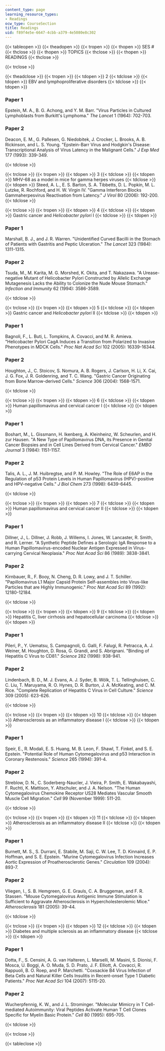```yaml
---
content_type: page
learning_resource_types:
- Readings
ocw_type: CourseSection
title: Readings
uid: f89f4e5e-6647-4cbb-a379-4e5080e8c302
---
```


{{< tableopen >}}
{{< theadopen >}}
{{< tropen >}}
{{< thopen >}}
SES #
{{< thclose >}}
{{< thopen >}}
TOPICS
{{< thclose >}}
{{< thopen >}}
READINGS
{{< thclose >}}

{{< trclose >}}

{{< theadclose >}}
{{< tropen >}}
{{< tdopen >}}
2
{{< tdclose >}}
{{< tdopen >}}
EBV and lymphoproliferative disorders
{{< tdclose >}}
{{< tdopen >}}


### Paper 1

Epstein, M. A., B. G. Achong, and Y. M. Barr. "Virus Particles in Cultured Lymphoblasts from Burkitt's Lymphoma." _The Lancet_ 1 (1964): 702-703.

### Paper 2

Deacon, E. M., G. Pallesen, G. Niedobitek, J. Crocker, L. Brooks, A. B. Rickinson, and L. S. Young. "Epstein-Barr Virus and Hodgkin's Disease: Transcriptional Analysis of Virus Latency in the Malignant Cells." _J Exp Med_ 177 (1993): 339-349.


{{< tdclose >}}

{{< trclose >}}
{{< tropen >}}
{{< tdopen >}}
3
{{< tdclose >}}
{{< tdopen >}}
MHV-68 as a model in mice for gamma herpes viruses
{{< tdclose >}}
{{< tdopen >}}
Steed, A. L., E. S. Barton, S. A. Tibbetts, D. L. Popkin, M. L. Lutzke, R. Rochford, and H. W. Virgin IV. "Gamma Interferon Blocks Gammaherpesvirus Reactivation from Latency." _J Virol_ 80 (2006): 192-200.
{{< tdclose >}}

{{< trclose >}}
{{< tropen >}}
{{< tdopen >}}
4
{{< tdclose >}}
{{< tdopen >}}
Gastric cancer and _Helicobacter pylori_ I
{{< tdclose >}}
{{< tdopen >}}


### Paper 1

Marshall, B. J., and J. R. Warren. "Unidentified Curved Bacilli in the Stomach of Patients with Gastritis and Peptic Ulceration." _The Lancet_ 323 (1984): 1311-1315.

### Paper 2

Tsuda, M., M. Karita, M. G. Morshed, K. Okita, and T. Nakazawa. "A Urease-negative Mutant of Helicobacter Pylori Constructed by Allelic Exchange Mutagenesis Lacks the Ability to Colonize the Nude Mouse Stomach." _Infection and Immunity_ 62 (1994): 3586-3589.


{{< tdclose >}}

{{< trclose >}}
{{< tropen >}}
{{< tdopen >}}
5
{{< tdclose >}}
{{< tdopen >}}
Gastric cancer and _Helicobacter pylori_ II
{{< tdclose >}}
{{< tdopen >}}


### Paper 1

Bagnoli, F., L. Buti, L. Tompkins, A. Covacci, and M. R. Amieva. "Helicobacter Pylori CagA Induces a Transition from Polarized to Invasive Phenotypes in MDCK Cells." _Proc Nat Acad Sci_ 102 (2005): 16339-16344.

### Paper 2

Houghton, J., C. Stoicov, S. Nomura, A. B. Rogers, J. Carlson, H. Li, X. Cai, J. G. Fox, J. R. Goldenring, and T. C. Wang. "Gastric Cancer Originating from Bone Marrow-derived Cells." _Science_ 306 (2004): 1568-1571.


{{< tdclose >}}

{{< trclose >}}
{{< tropen >}}
{{< tdopen >}}
6
{{< tdclose >}}
{{< tdopen >}}
Human papillomavirus and cervical cancer I
{{< tdclose >}}
{{< tdopen >}}


### Paper 1

Boshart, M., L. Gissmann, H. Ikenberg, A. Kleinheinz, W. Scheurlen, and H. zur Hausen. "A New Type of Papillomavirus DNA, its Presence in Genital Cancer Biopsies and in Cell Lines Derived from Cervical Cancer." _EMBO Journal_ 3 (1984): 1151-1157.

### Paper 2

Talis, A. L., J. M. Huibregtse, and P. M. Howley. "The Role of E6AP in the Regulation of p53 Protein Levels in Human Papillomavirus (HPV)-positive and HPV-negative Cells." _J Biol Chem_ 273 (1998): 6439-6445.


{{< tdclose >}}

{{< trclose >}}
{{< tropen >}}
{{< tdopen >}}
7
{{< tdclose >}}
{{< tdopen >}}
Human papillomavirus and cervical cancer II
{{< tdclose >}}
{{< tdopen >}}


### Paper 1

Dillner, J., L. Dillner, J. Robb, J. Willems, I. Jones, W. Lancaster, R. Smith, and R. Lerner. "A Synthetic Peptide Defines a Serologic IgA Response to a Human Papillomavirus-encoded Nuclear Antigen Expressed in Virus-carrying Cervical Neoplasia." _Proc Nat Acad Sci_ 86 (1989): 3838-3841.

### Paper 2

Kirnbauer, R., F. Booy, N. Cheng, D. R. Lowy, and J. T. Schiller. "Papillomavirus L1 Major Capsid Protein Self-assembles into Virus-like Particles that are Highly Immunogenic." _Proc Nat Acad Sci_ 89 (1992): 12180-12184.


{{< tdclose >}}

{{< trclose >}}
{{< tropen >}}
{{< tdopen >}}
9
{{< tdclose >}}
{{< tdopen >}}
Hepatitis C, liver cirrhosis and hepatocellular carcinoma
{{< tdclose >}}
{{< tdopen >}}


### Paper 1

Pileri, P., Y. Uematsu, S. Campagnoli, G. Galli, F. Falugi, R. Petracca, A. J. Weiner, M. Houghton, D. Rosa, G. Grandi, and S. Abrignani. "Binding of Hepatitis C Virus to CD81." _Science_ 282 (1998): 938-941.

### Paper 2

Lindenbach, B. D., M. J. Evans, A. J. Syder, B. Wölk, T. L. Tellinghuisen, C. C. Liu, T. Maruyama, R. O. Hynes, D. R. Burton, J. A. McKeating, and C. M. Rice. "Complete Replication of Hepatitis C Virus in Cell Culture." _Science_ 309 (2005): 623-626.


{{< tdclose >}}

{{< trclose >}}
{{< tropen >}}
{{< tdopen >}}
10
{{< tdclose >}}
{{< tdopen >}}
Atherosclerosis as an inflammatory disease I
{{< tdclose >}}
{{< tdopen >}}


### Paper 1

Speir, E., R. Modali, E. S. Huang, M. B. Leon, F. Shawl, T. Finkel, and S. E. Epstein. "Potential Role of Human Cytomegalovirus and p53 Interaction in Coronary Restenosis." _Science_ 265 (1994): 391-4.

### Paper 2

Streblow, D. N., C. Soderberg-Naucler, J. Vieira, P. Smith, E. Wakabayashi, F. Ruchti, K. Mattison, Y. Altschuler, and J. A. Nelson. "The Human Cytomegalovirus Chemokine Receptor US28 Mediates Vascular Smooth Muscle Cell Migration." _Cell_ 99 (November 1999): 511-20.


{{< tdclose >}}

{{< trclose >}}
{{< tropen >}}
{{< tdopen >}}
11
{{< tdclose >}}
{{< tdopen >}}
Atherosclerosis as an inflammatory disease II
{{< tdclose >}}
{{< tdopen >}}


### Paper 1

Burnett, M. S., S. Durrani, E. Stabile, M. Saji, C. W. Lee, T. D. Kinnaird, E. P. Hoffman, and S. E. Epstein. "Murine Cytomegalovirus Infection Increases Aortic Expression of Proatherosclerotic Genes." _Circulation_ 109 (2004): 893-7.

### Paper 2

Vliegen, I., S. B. Hemgreen, G. E. Grauls, C. A. Bruggeman, and F. R. Stassen. "Mouse Cytomegalovirus Antigenic Immune Stimulation is Sufficient to Aggravate Atherosclerosis in Hypercholesterolemic Mice." _Atherosclerosis_ 181 (2005): 39-44.


{{< tdclose >}}

{{< trclose >}}
{{< tropen >}}
{{< tdopen >}}
12
{{< tdclose >}}
{{< tdopen >}}
Diabetes and multiple sclerosis as an inflammatory disease
{{< tdclose >}}
{{< tdopen >}}


### Paper 1

Dotta, F., S. Censini, A. G. van Halteren, L. Marselli, M. Masini, S. Dionisi, F. Mosca, U. Boggi, A. O. Muda, S. D. Prato, J. F. Elliott, A. Covacci, R. Rappuoli, B. O. Roep, and P. Marchetti. "Coxsackie B4 Virus Infection of Beta Cells and Natural Killer Cells Insulitis in Recent-onset Type 1 Diabetic Patients." _Proc Nat Acad Sci_ 104 (2007): 5115-20.

### Paper 2

Wucherpfennig, K. W., and J. L. Strominger. "Molecular Mimicry in T Cell-mediated Autoimmunity: Viral Peptides Activate Human T Cell Clones Specific for Myelin Basic Protein." _Cell_ 80 (1995): 695-705.


{{< tdclose >}}

{{< trclose >}}

{{< tableclose >}}